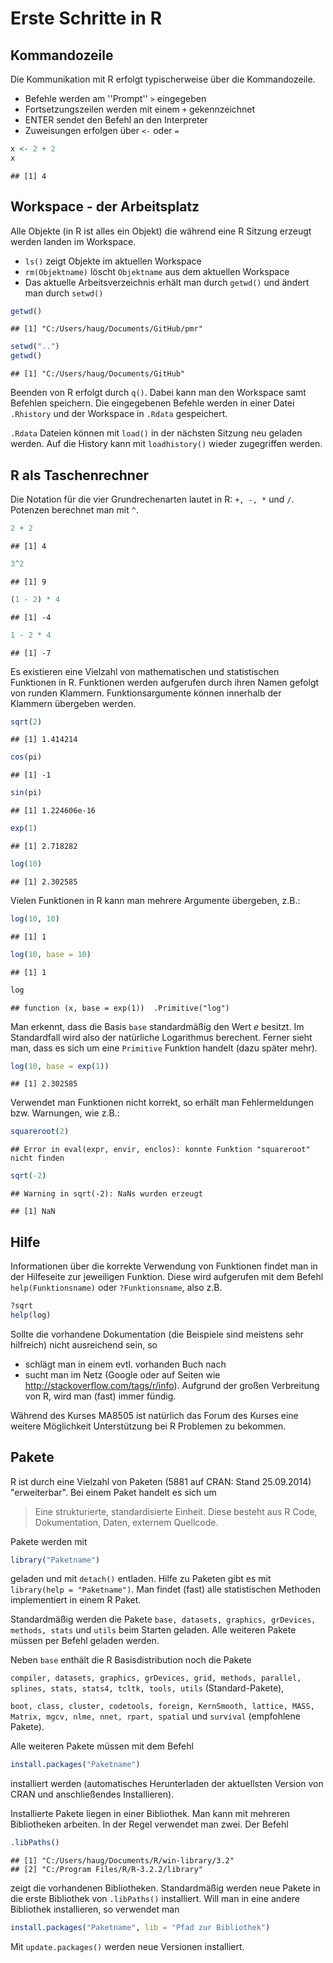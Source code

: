 # Erste Schritte in R

## Kommandozeile

Die Kommunikation mit R erfolgt typischerweise über die Kommandozeile.

-  Befehle werden am ''Prompt'' `>` eingegeben
-  Fortsetzungszeilen werden mit einem `+` gekennzeichnet
-  ENTER sendet den Befehl an den Interpreter
-  Zuweisungen erfolgen über `<-` oder `=`


```r
x <- 2 + 2
x
```

```
## [1] 4
```


## Workspace - der Arbeitsplatz

Alle Objekte (in R ist alles ein Objekt) die während eine R Sitzung erzeugt werden landen im Workspace.


-  `ls()` zeigt Objekte im aktuellen Workspace
-  `rm(Objektname)` löscht `Objektname` aus dem aktuellen Workspace
-  Das aktuelle Arbeitsverzeichnis erhält man durch `getwd()` und ändert man durch `setwd()`



```r
getwd()
```

```
## [1] "C:/Users/haug/Documents/GitHub/pmr"
```




```r
setwd("..")
getwd()
```

```
## [1] "C:/Users/haug/Documents/GitHub"
```




Beenden von R erfolgt durch `q()`. Dabei kann man
den Workspace samt Befehlen speichern. Die eingegebenen Befehle werden in einer Datei `.Rhistory` und der Workspace in `.Rdata` gespeichert. 

`.Rdata` Dateien können mit `load()` in der nächsten Sitzung neu geladen werden. Auf die History kann mit `loadhistory()` wieder zugegriffen werden.


## R als Taschenrechner
Die Notation für die vier Grundrechenarten lautet in R:
`+, -, *` und `/`. Potenzen berechnet man mit `^`.



```r
2 + 2
```

```
## [1] 4
```

```r
3^2
```

```
## [1] 9
```

```r
(1 - 2) * 4
```

```
## [1] -4
```

```r
1 - 2 * 4
```

```
## [1] -7
```



Es existieren eine Vielzahl von mathematischen und statistischen Funktionen in R. Funktionen werden aufgerufen durch ihren  Namen gefolgt von runden Klammern. Funktionsargumente können innerhalb der Klammern übergeben werden.



```r
sqrt(2)
```

```
## [1] 1.414214
```

```r
cos(pi)
```

```
## [1] -1
```

```r
sin(pi)
```

```
## [1] 1.224606e-16
```




```r
exp(1)
```

```
## [1] 2.718282
```

```r
log(10)
```

```
## [1] 2.302585
```




Vielen Funktionen in R kann man mehrere Argumente übergeben, z.B.: 


```r
log(10, 10)
```

```
## [1] 1
```

```r
log(10, base = 10)
```

```
## [1] 1
```

```r
log
```

```
## function (x, base = exp(1))  .Primitive("log")
```

Man erkennt, dass die Basis `base` standardmäßig den Wert $e$ besitzt. Im Standardfall wird also der natürliche Logarithmus berechent. Ferner sieht man, dass es sich um eine `Primitive` Funktion handelt (dazu später mehr).


```r
log(10, base = exp(1))
```

```
## [1] 2.302585
```

 

Verwendet man Funktionen nicht korrekt, so erhält man Fehlermeldungen bzw. Warnungen, wie z.B.: 


```r
squareroot(2)
```

```
## Error in eval(expr, envir, enclos): konnte Funktion "squareroot" nicht finden
```

```r
sqrt(-2)
```

```
## Warning in sqrt(-2): NaNs wurden erzeugt
```

```
## [1] NaN
```

## Hilfe

Informationen über die korrekte Verwendung von Funktionen findet man in der Hilfeseite zur jeweiligen Funktion. Diese wird aufgerufen mit dem Befehl `help(Funktionsname)` oder `?Funktionsname`, also z.B.


```r
?sqrt
help(log)
```

Sollte die vorhandene Dokumentation (die Beispiele sind meistens sehr hilfreich) nicht ausreichend sein, so

* schlägt man in einem evtl. vorhanden Buch nach
* sucht man im Netz (Google oder auf Seiten wie http://stackoverflow.com/tags/r/info). Aufgrund der großen Verbreitung von R, wird man (fast) immer fündig.

Während des Kurses MA8505 ist natürlich das Forum des Kurses eine weitere Möglichkeit Unterstützung bei R Problemen zu bekommen.


## Pakete

R ist durch eine Vielzahl von Paketen (5881 auf CRAN: Stand 25.09.2014) "erweiterbar". Bei einem Paket handelt es sich um

> Eine strukturierte, standardisierte Einheit. Diese besteht aus R
Code, Dokumentation, Daten, externem Quellcode.

Pakete werden mit 

```r
library("Paketname")
```
geladen und mit `detach()` entladen. Hilfe zu Paketen gibt es mit
`library(help = "Paketname")`. Man findet (fast) alle statistischen Methoden implementiert in einem R Paket.

Standardmäßig werden die Pakete `base, datasets, graphics, grDevices, methods, stats` und `utils` beim Starten geladen. Alle weiteren Pakete müssen per Befehl geladen werden.



Neben `base` enthält die R Basisdistribution noch die Pakete

`compiler, datasets, graphics, grDevices, grid, methods, parallel, splines, stats, stats4, tcltk, tools, utils` (Standard-Pakete),

`boot, class, cluster, codetools, foreign, KernSmooth, lattice, MASS, Matrix, mgcv, nlme, nnet, rpart, spatial` und `survival` (empfohlene Pakete).

Alle weiteren Pakete müssen mit dem Befehl

```r
install.packages("Paketname")
```
installiert werden (automatisches Herunterladen der aktuellsten Version von CRAN und anschließendes Installieren).



Installierte Pakete liegen in einer Bibliothek. Man kann mit mehreren Bibliotheken arbeiten. In der Regel verwendet man zwei. Der Befehl


```r
.libPaths()
```

```
## [1] "C:/Users/haug/Documents/R/win-library/3.2"
## [2] "C:/Program Files/R/R-3.2.2/library"
```
zeigt die vorhandenen Bibliotheken. Standardmäßig werden neue Pakete in die erste Bibliothek von `.libPaths()` installiert. Will man in eine andere Bibliothek installieren, so verwendet man

```r
install.packages("Paketname", lib = "Pfad zur Bibliothek")
```

Mit `update.packages()` werden neue Versionen installiert.


